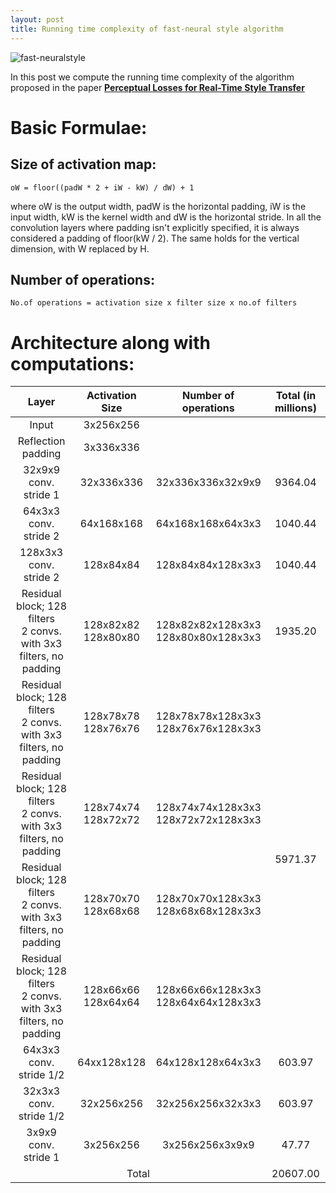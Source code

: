 ```yaml
---
layout: post
title: Running time complexity of fast-neural style algorithm
---
```


![fast-neuralstyle](https://cloud.githubusercontent.com/assets/8801972/22820236/dbd7fd76-ef9b-11e6-97ad-43e9cc149c5d.jpg)

In this post we compute the running time complexity of the algorithm proposed in the paper 
**[Perceptual Losses for Real-Time Style Transfer](http://cs.stanford.edu/people/jcjohns/eccv16/)**


# Basic Formulae:

## Size of activation map:

`oW = floor((padW * 2 + iW - kW) / dW) + 1`

where oW is the output width, padW is the horizontal padding, iW is the input width, kW is the kernel width and dW is the horizontal stride. In all the convolution layers where padding isn't explicitly specified, it is always considered a padding of floor(kW / 2). The same holds for the vertical dimension, with W replaced by H.

## Number of operations:

`No.of operations = activation size x filter size x no.of filters`

# Architecture along with computations:

<table class="rich-diff-level-zero">
<thead class="rich-diff-level-one"> <tr> <th align="center">Layer</th> <th align="center">Activation Size</th> <th align="center">Number of operations</th> <th align="center">Total (in millions)</th> </tr> </thead>
<tbody class="rich-diff-level-one"> <tr> <td align="center">Input</td> <td align="center">3x256x256</td> <td align="center"></td> <td align="center"></td> </tr> <tr> <td align="center">Reflection padding</td> <td align="center">3x336x336</td> <td align="center"></td> <td align="center"></td> </tr> <tr> <td align="center">32x9x9 conv. stride 1</td> <td align="center">32x336x336</td> <td align="center">32x336x336x32x9x9</td> <td align="center">9364.04</td> </tr> <tr> <td align="center">64x3x3 conv. stride 2</td> <td align="center">64x168x168</td> <td align="center">64x168x168x64x3x3</td> <td align="center">1040.44</td> </tr> <tr> <td align="center">128x3x3 conv. stride 2</td> <td align="center">128x84x84</td> <td align="center">128x84x84x128x3x3</td> <td align="center">1040.44</td> </tr> <tr> <td align="center">Residual block; 128 filters<br>2 convs. with 3x3 filters, no padding</td> <td align="center">128x82x82<br>128x80x80</td> <td align="center">128x82x82x128x3x3 <br> 128x80x80x128x3x3</td> <td align="center">1935.20</td> </tr> <tr> <td align="center">Residual block; 128 filters<br>2 convs. with 3x3 filters, no padding</td> <td align="center">128x78x78<br>128x76x76</td> <td align="center">128x78x78x128x3x3 <br> 128x76x76x128x3x3 </td>
<td rowspan="4" align="center"> 5971.37</td>  </tr> <tr> <td align="center">Residual block; 128 filters<br>2 convs. with 3x3 filters, no padding</td> <td align="center">128x74x74<br>128x72x72</td> <td align="center">128x74x74x128x3x3 <br> 128x72x72x128x3x3</td>  </tr> <tr> <td align="center">Residual block; 128 filters<br>2 convs. with 3x3 filters, no padding</td> <td align="center">128x70x70<br>128x68x68</td> <td align="center">128x70x70x128x3x3 <br> 128x68x68x128x3x3</td>  </tr> <tr> <td align="center">Residual block; 128 filters<br>2 convs. with 3x3 filters, no padding</td> <td align="center">128x66x66<br>128x64x64</td> <td align="center">128x66x66x128x3x3 <br> 128x64x64x128x3x3</td>  </tr> <tr> <td align="center">64x3x3 conv. stride 1/2</td> <td align="center">64xx128x128</td> <td align="center">64x128x128x64x3x3</td> <td align="center">603.97</td> </tr> <tr> <td align="center">32x3x3 conv. stride 1/2</td> <td align="center">32x256x256</td> <td align="center">32x256x256x32x3x3</td> <td align="center">603.97</td> </tr> <tr> <td align="center">3x9x9 conv. stride 1</td> <td align="center">3x256x256</td> <td align="center">3x256x256x3x9x9</td> <td align="center">47.77</td> </tr> <tr> 
<td colspan="3" align="center">Total</td> <td align="center">20607.00</td>   </tr> </tbody>
</table>
